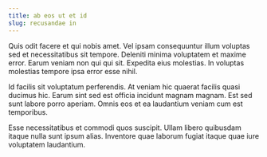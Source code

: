 ```yaml
---
title: ab eos ut et id
slug: recusandae in
---
```


Quis odit facere et qui nobis amet. Vel ipsam consequuntur illum voluptas sed et necessitatibus sit tempore. Deleniti minima voluptatem et maxime error. Earum veniam non qui qui sit. Expedita eius molestias. In voluptas molestias tempore ipsa error esse nihil.

Id facilis sit voluptatum perferendis. At veniam hic quaerat facilis quasi ducimus hic. Earum sint sed est officia incidunt magnam magnam. Est sed sunt labore porro aperiam. Omnis eos et ea laudantium veniam cum est temporibus.

Esse necessitatibus et commodi quos suscipit. Ullam libero quibusdam itaque nulla sunt ipsum alias. Inventore quae laborum fugiat itaque quae iure voluptatem laudantium.
